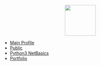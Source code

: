 <p align="center"><img width="100" src="https://lab.github.com/public/images/avatar.png"></p>

- [Main Profile](https://github.com/JakubG-git)
- [Public](https://github.com/JakubG-git/Public)
- [Python3 NetBasics](https://github.com/JakubG-git/Python3_NetBasics)
- [Portfolio](https://jakubg-git.github.io/markdown-portfolio/)
